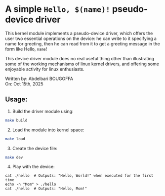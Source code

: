 # A simple `Hello, $(name)!` pseudo-device driver

This kernel module implements a pseudo-device driver,
which offers the user two essential operations on the 
device: he can write to it specifying a name for greeting,
then he can read from it to get a greeting message in the
form like Hello, `name`!

This device driver module does no real useful thing other
than illustrating some of the working mechanisms of linux
kernel drivers, and offering some enjoyable activity for
linux enthusiasts.

Written by: Abdelbari BOUGOFFA \
On: Oct 15th, 2025

## Usage:

1. Build the driver module using:
```bash
make build
```

2. Load the module into kernel space:
```bash
make load
```

3. Create the device file:
```bash
make dev
```

4. Play with the device:
```
cat ./hello  # Outputs: "Hello, World!" when executed for the first time
echo -n "Mom" > ./hello
cat ./hello  # Outputs: "Hello, Mom!"
```
